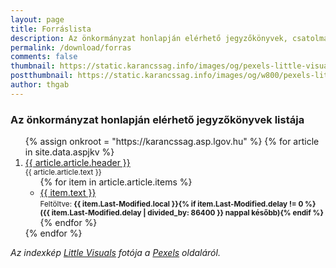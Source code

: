 ```yaml
---
layout: page
title: Forráslista
description: Az önkormányzat honlapján elérhető jegyzőkönyvek, csatolmányok feltöltési listája
permalink: /download/forras
comments: false
thumbnail: https://static.karancssag.info/images/og/pexels-little-visuals-1964.jpg
postthumbnail: https://static.karancssag.info/images/og/w800/pexels-little-visuals-1964.jpg
author: thgab
---
```


### Az önkormányzat honlapján elérhető jegyzőkönyvek listája

<ol reversed>
{% assign onkroot = "https://karancssag.asp.lgov.hu" %}
{% for article in site.data.aspjkv %}
    <li>
        <a href="{{ onkroot }}{{ article.link }}" target="_blank" >{{ article.article.header }}</a><br/>
        <small>
            {{ article.article.text }}
        </small>
        <ul>
        {% for item in article.article.items %}
            <li>
                <a href="{{ item.href }}" target="_blank">{{ item.text }}</a><br/>
                <small>Feltöltve:
                    <b>{{ item.Last-Modified.local }}{% if item.Last-Modified.delay != 0 %}<br/> ({{ item.Last-Modified.delay | divided_by: 86400 }} nappal később){% endif %}</b>
                </small>
            </li>
        {% endfor %}
        </ul>
    </li>
{% endfor %}
</ol>

_Az indexkép [Little Visuals](https://www.pexels.com/hu-hu/@little-visuals?utm_content=attributionCopyText&amp;utm_medium=referral&amp;utm_source=pexels) fotója a [Pexels](https://www.pexels.com/hu-hu/foto/erdo-folyam-forras-termeszet-1964/?utm_content=attributionCopyText&amp;utm_medium=referral&amp;utm_source=pexels) oldaláról._